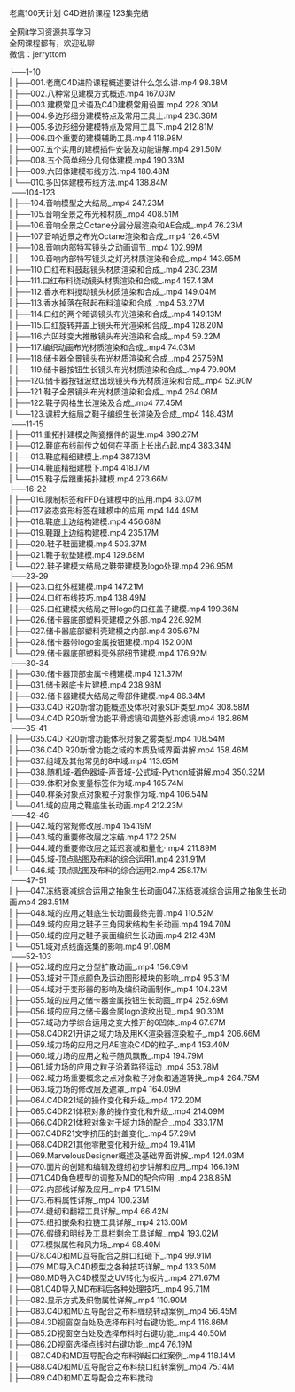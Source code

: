 老鹰100天计划 C4D进阶课程 123集完结

全网it学习资源共享学习<br>全网课程都有，欢迎私聊<br>微信：jerryttom<br>

├──1-10<br> | ├──001.老鹰C4D进阶课程概述要讲什么怎么讲.mp4 98.38M<br> | ├──002.八种常见建模方式概述.mp4 167.03M<br> | ├──003.建模常见术语及C4D建模常用设置.mp4 228.30M<br> | ├──004.多边形细分建模特点及常用工具上.mp4 230.36M<br> | ├──005.多边形细分建模特点及常用工具下.mp4 212.81M<br> | ├──006.四个重要的建模辅助工具.mp4 118.98M<br> | ├──007.五个实用的建模插件安装及功能讲解.mp4 291.50M<br> | ├──008.五个简单细分几何体建模.mp4 190.33M<br> | ├──009.六凹体建模布线方法.mp4 180.48M<br> | └──010.多凹体建模布线方法.mp4 138.84M<br> ├──104-123<br> | ├──104.音响模型之大结局_.mp4 247.23M<br> | ├──105.音响全景之布光和材质_.mp4 408.51M<br> | ├──106.音响全景之Octane分层分层渲染和AE合成_.mp4 76.23M<br> | ├──107.音响近景之布光Octane渲染和合成_.mp4 126.45M<br> | ├──108.音响内部特写镜头之动画调节_.mp4 102.99M<br> | ├──109.音响内部特写镜头之灯光材质渲染和合成_.mp4 143.65M<br> | ├──110.口红布料鼓起镜头材质渲染和合成_.mp4 230.23M<br> | ├──111.口红布料绕动镜头材质渲染和合成_.mp4 157.43M<br> | ├──112.香水布料搅动镜头材质渲染和合成_.mp4 149.04M<br> | ├──113.香水掉落在鼓起布料渲染和合成_.mp4 53.27M<br> | ├──114.口红的两个暗调镜头布光渲染和合成_.mp4 149.13M<br> | ├──115.口红旋转并盖上镜头布光渲染和合成_.mp4 128.20M<br> | ├──116.六凹球变大推散镜头布光渲染和合成_.mp4 59.22M<br> | ├──117.编织动画布光材质渲染和合成_.mp4 74.03M<br> | ├──118.储卡器全景镜头布光材质渲染和合成_.mp4 257.59M<br> | ├──119.储卡器按钮生长镜头布光材质渲染和合成_.mp4 79.90M<br> | ├──120.储卡器按钮波纹出现镜头布光材质渲染和合成_.mp4 52.90M<br> | ├──121.鞋子全景镜头布光材质渲染和合成_.mp4 264.08M<br> | ├──122.鞋子网格生长渲染及合成_.mp4 77.45M<br> | └──123.课程大结局之鞋子编织生长渲染及合成_.mp4 148.43M<br> ├──11-15<br> | ├──011.重拓扑建模之陶瓷摆件的诞生.mp4 390.27M<br> | ├──012.鞋底布线前传之如何在平面上长出凸起.mp4 383.34M<br> | ├──013.鞋底精细建模上.mp4 387.13M<br> | ├──014.鞋底精细建模下.mp4 418.17M<br> | └──015.鞋子后跟重拓扑建模.mp4 273.66M<br> ├──16-22<br> | ├──016.限制标签和FFD在建模中的应用.mp4 83.07M<br> | ├──017.姿态变形标签在建模中的应用.mp4 144.49M<br> | ├──018.鞋底上边结构建模.mp4 456.68M<br> | ├──019.鞋跟上边结构建模.mp4 235.17M<br> | ├──020.鞋子鞋面建模.mp4 503.37M<br> | ├──021.鞋子软垫建模.mp4 129.68M<br> | └──022.鞋子建模大结局之鞋带建模及logo处理.mp4 296.95M<br> ├──23-29<br> | ├──023.口红外框建模.mp4 147.21M<br> | ├──024.口红布线技巧.mp4 138.49M<br> | ├──025.口红建模大结局之带logo的口红盖子建模.mp4 199.36M<br> | ├──026.储卡器底部塑料壳建模之外部.mp4 226.92M<br> | ├──027.储卡器底部塑料壳建模之内部.mp4 305.67M<br> | ├──028.储卡器带logo金属按钮建模.mp4 152.00M<br> | └──029.储卡器底部塑料壳外部细节建模.mp4 176.92M<br> ├──30-34<br> | ├──030.储卡器顶部金属卡槽建模.mp4 121.37M<br> | ├──031.储卡器底卡片建模.mp4 238.98M<br> | ├──032.储卡器建模大结局之零部件建模.mp4 86.34M<br> | ├──033.C4D R20新增功能概述及体积对象SDF类型.mp4 308.58M<br> | └──034.C4D R20新增功能平滑滤镜和调整外形滤镜.mp4 182.86M<br> ├──35-41<br> | ├──035.C4D R20新增功能体积对象之雾类型.mp4 108.54M<br> | ├──036.C4D R20新增功能之域的本质及域界面讲解.mp4 158.46M<br> | ├──037.组域及其他常见的8中域.mp4 113.65M<br> | ├──038.随机域-着色器域-声音域-公式域-Python域讲解.mp4 350.32M<br> | ├──039.体积对象变量标签作为域.mp4 165.74M<br> | ├──040.样条对象点对象粒子对象作为域.mp4 106.54M<br> | └──041.域的应用之鞋底生长动画.mp4 212.23M<br> ├──42-46<br> | ├──042.域的常规修改层.mp4 154.19M<br> | ├──043.域的重要修改层之冻结.mp4 172.25M<br> | ├──044.域的重要修改层之延迟衰减和量化·.mp4 211.89M<br> | ├──045.域-顶点贴图及布料的综合运用1.mp4 231.91M<br> | └──046.域-顶点贴图及布料的综合运用2.mp4 258.17M<br> ├──47-51<br> | ├──047.冻结衰减综合运用之抽象生长动画047.冻结衰减综合运用之抽象生长动画.mp4 283.51M<br> | ├──048.域的应用之鞋底生长动画最终完善.mp4 110.52M<br> | ├──049.域的应用之鞋子三角网状结构生长动画.mp4 194.70M<br> | ├──050.域的应用之鞋子表面编织生长动画.mp4 212.43M<br> | └──051.域对点线面选集的影响.mp4 91.08M<br> ├──52-103<br> | ├──052.域的应用之分型扩散动画_.mp4 156.09M<br> | ├──053.域对于顶点颜色及运动图形模块的影响_.mp4 95.31M<br> | ├──054.域对于变形器的影响及编织动画制作_.mp4 104.23M<br> | ├──055.域的应用之储卡器金属按钮生长动画_.mp4 252.69M<br> | ├──056.域的应用之储卡器金属logo波纹出现_.mp4 90.30M<br> | ├──057.域动力学综合运用之变大推开的6凹体_.mp4 67.87M<br> | ├──058.C4DR21开讲之域力场及用KK渲染器渲染粒子_.mp4 206.66M<br> | ├──059.域力场的应用之用AE渲染C4D的粒子_.mp4 153.40M<br> | ├──060.域力场的应用之粒子随风飘散_.mp4 194.79M<br> | ├──061.域力场的应用之粒子沿着路径运动_.mp4 353.78M<br> | ├──062.域力场重要概念之点对象粒子对象和通道转换_.mp4 264.75M<br> | ├──063.域力场的修改层及遮罩_.mp4 164.09M<br> | ├──064.C4DR21域的操作变化和升级_.mp4 172.20M<br> | ├──065.C4DR21体积对象的操作变化和升级_.mp4 214.09M<br> | ├──066.C4DR21体积对象对于域力场的配合_.mp4 333.17M<br> | ├──067.C4DR21文字挤压的封盖变化_.mp4 57.29M<br> | ├──068.C4DR21其他零散变化和升级_.mp4 19.41M<br> | ├──069.MarvelousDesigner概述及基础界面讲解_.mp4 124.03M<br> | ├──070.面片的创建和编辑及缝纫初步讲解和应用_.mp4 166.19M<br> | ├──071.C4D角色模型的调整及MD的配合应用_.mp4 238.85M<br> | ├──072.内部线详解及应用_.mp4 171.51M<br> | ├──073.布料属性详解_.mp4 100.23M<br> | ├──074.缝纫和翻褶工具详解_.mp4 66.42M<br> | ├──075.纽扣嵌条和拉链工具详解_.mp4 213.00M<br> | ├──076.假缝和明线及工具栏剩余工具详解_.mp4 193.02M<br> | ├──077.模拟属性和风力场_.mp4 98.40M<br> | ├──078.C4D和MD互导配合之胖口红砸下_.mp4 99.91M<br> | ├──079.MD导入C4D模型之各种技巧详解_.mp4 133.50M<br> | ├──080.MD导入C4D模型之UV转化为板片_.mp4 271.67M<br> | ├──081.C4D导入MD布料后各种处理技巧_.mp4 95.71M<br> | ├──082.显示方式及织物属性详解_.mp4 110.90M<br> | ├──083.C4D和MD互导配合之布料缠绕转动案例_.mp4 56.45M<br> | ├──084.3D视窗空白处及选择布料时右键功能_.mp4 116.86M<br> | ├──085.2D视窗空白处及选择布料时右键功能_.mp4 40.50M<br> | ├──086.2D视窗选择点线时右键功能_.mp4 76.19M<br> | ├──087.C4D和MD互导配合之布料弹起口红案例_.mp4 118.14M<br> | ├──088.C4D和MD互导配合之布料绕口红转案例_.mp4 75.14M<br> | ├──089.C4D和MD互导配合之布料搅动
